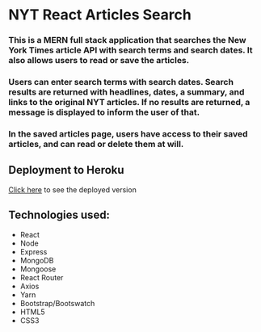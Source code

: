 # NYT React Articles Search

### This is a MERN full stack application that searches the New York Times article API with search terms and search dates.  It also allows users to read or save the articles.

### Users can enter search terms with search dates.  Search results are returned with headlines, dates, a summary, and links to the original NYT articles.  If no results are returned, a message is displayed to inform the user of that.

### In the saved articles page, users have access to their saved articles, and can read or delete them at will.

## Deployment to Heroku

[Click here](http://) to see the deployed version

## Technologies used:
* React
* Node
* Express
* MongoDB
* Mongoose
* React Router
* Axios
* Yarn
* Bootstrap/Bootswatch
* HTML5
* CSS3

